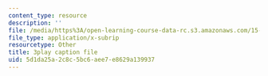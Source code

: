 ```yaml
---
content_type: resource
description: ''
file: /media/https%3A/open-learning-course-data-rc.s3.amazonaws.com/15-071-the-analytics-edge-spring-2017/5d1da25a2c8c5bc6aee7e8629a139937_U57wvHVpe-8.vtt
file_type: application/x-subrip
resourcetype: Other
title: 3play caption file
uid: 5d1da25a-2c8c-5bc6-aee7-e8629a139937
---
```

